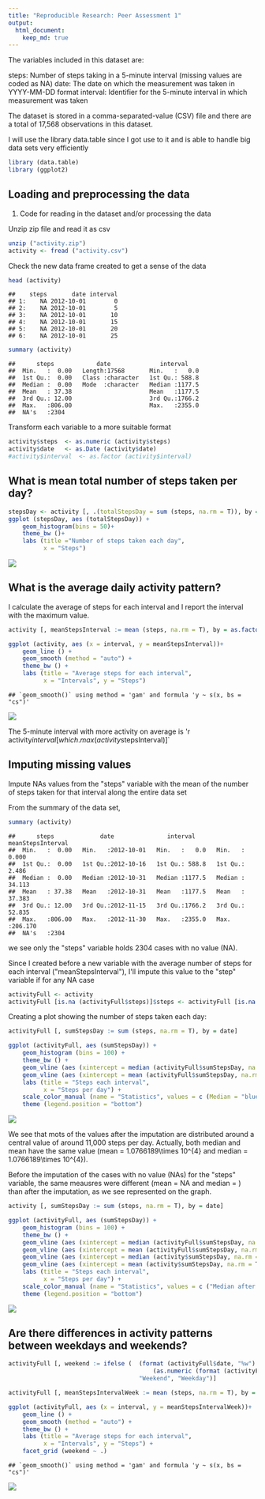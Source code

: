 ```yaml
---
title: "Reproducible Research: Peer Assessment 1"
output: 
  html_document:
    keep_md: true
---
```




The variables included in this dataset are:

steps: Number of steps taking in a 5-minute interval (missing values are coded as NA)
date: The date on which the measurement was taken in YYYY-MM-DD format
interval: Identifier for the 5-minute interval in which measurement was taken

The dataset is stored in a comma-separated-value (CSV) file and there are a total of 17,568 observations in this dataset.

I will use the library data.table since I got use to it and is able to handle big data sets very efficiently


```r
library (data.table)
library (ggplot2)
```

## Loading and preprocessing the data

1. Code for reading in the dataset and/or processing the data

Unzip zip file and read it as csv

```r
unzip ("activity.zip")
activity <- fread ("activity.csv")
```


Check the new data frame created to get a sense of the data

```r
head (activity)
```

```
##    steps       date interval
## 1:    NA 2012-10-01        0
## 2:    NA 2012-10-01        5
## 3:    NA 2012-10-01       10
## 4:    NA 2012-10-01       15
## 5:    NA 2012-10-01       20
## 6:    NA 2012-10-01       25
```

```r
summary (activity)
```

```
##      steps            date              interval     
##  Min.   :  0.00   Length:17568       Min.   :   0.0  
##  1st Qu.:  0.00   Class :character   1st Qu.: 588.8  
##  Median :  0.00   Mode  :character   Median :1177.5  
##  Mean   : 37.38                      Mean   :1177.5  
##  3rd Qu.: 12.00                      3rd Qu.:1766.2  
##  Max.   :806.00                      Max.   :2355.0  
##  NA's   :2304
```


Transform each variable to a more suitable format

```r
activity$steps  <- as.numeric (activity$steps)
activity$date   <- as.Date (activity$date)
#activity$interval  <- as.factor (activity$interval)
```

## What is mean total number of steps taken per day?

```r
stepsDay <- activity [, .(totalStepsDay = sum (steps, na.rm = T)), by = date]
ggplot (stepsDay, aes (totalStepsDay)) +
    geom_histogram(bins = 50)+
    theme_bw ()+
    labs (title ="Number of steps taken each day",
          x = "Steps")
```

![](PA1_template_files/figure-html/hist-1.png)<!-- -->


## What is the average daily activity pattern?

I calculate the average of steps for each interval and I report the interval with the maximum value.

```r
activity [, meanStepsInterval := mean (steps, na.rm = T), by = as.factor (interval)]

ggplot (activity, aes (x = interval, y = meanStepsInterval))+
    geom_line () +
    geom_smooth (method = "auto") +
    theme_bw () +
    labs (title = "Average steps for each interval",
          x = "Intervals", y = "Steps")
```

```
## `geom_smooth()` using method = 'gam' and formula 'y ~ s(x, bs = "cs")'
```

![](PA1_template_files/figure-html/plot1-1.png)<!-- -->

The 5-minute interval with more activity on average is 'r activity$interval [which.max (activity$stepsInterval)]`

## Imputing missing values
Impute NAs values from the "steps" variable with the mean of the number of steps taken for that interval along the entire data set

From the summary of the data set,

```r
summary (activity)
```

```
##      steps             date               interval      meanStepsInterval
##  Min.   :  0.00   Min.   :2012-10-01   Min.   :   0.0   Min.   :  0.000  
##  1st Qu.:  0.00   1st Qu.:2012-10-16   1st Qu.: 588.8   1st Qu.:  2.486  
##  Median :  0.00   Median :2012-10-31   Median :1177.5   Median : 34.113  
##  Mean   : 37.38   Mean   :2012-10-31   Mean   :1177.5   Mean   : 37.383  
##  3rd Qu.: 12.00   3rd Qu.:2012-11-15   3rd Qu.:1766.2   3rd Qu.: 52.835  
##  Max.   :806.00   Max.   :2012-11-30   Max.   :2355.0   Max.   :206.170  
##  NA's   :2304
```
we see only the "steps" variable holds 2304 cases with no value (NA).


Since I created before a new variable with the average number of steps for each interval ("meanStepsInterval"), I'll impute this value to the "step" variable if for any NA case


```r
activityFull <- activity
activityFull [is.na (activityFull$steps)]$steps <- activityFull [is.na (activityFull$steps)]$meanStepsInterval
```


Creating a plot showing the number of steps taken each day:

```r
activityFull [, sumStepsDay := sum (steps, na.rm = T), by = date]

ggplot (activityFull, aes (sumStepsDay)) +
    geom_histogram (bins = 100) +
    theme_bw () +
    geom_vline (aes (xintercept = median (activityFull$sumStepsDay, na.rm = T), color = "Median"), lty = 2, lwd = 1.5) +
    geom_vline (aes (xintercept = mean (activityFull$sumStepsDay, na.rm = T), color = "Mean"), lty = 1, lwd = 0.5) +
    labs (title = "Steps each interval",
          x = "Steps per day") +
    scale_color_manual (name = "Statistics", values = c (Median = "blue", Mean = "red")) +
    theme (legend.position = "bottom")
```

![](PA1_template_files/figure-html/plotPostImputation-1.png)<!-- -->


We see that mots of the values after the imputation are distributed around a central value of around 11,000 steps per day. Actually, both median and mean have the same value (mean = 1.0766189\times 10^{4} and median = 1.0766189\times 10^{4}).

Before the imputation of the cases with no value (NAs) for the "steps" variable, the same meausres were different (mean = NA and median = ) than after the imputation, as we see represented on the graph.


```r
activity [, sumStepsDay := sum (steps, na.rm = T), by = date]

ggplot (activityFull, aes (sumStepsDay)) +
    geom_histogram (bins = 100) + 
    theme_bw () +
    geom_vline (aes (xintercept = median (activityFull$sumStepsDay, na.rm = T), color = "Median after imputation"), lty = 2, lwd = 1.5) +
    geom_vline (aes (xintercept = mean (activityFull$sumStepsDay, na.rm = T), color = "Mean after imputation"), lty = 1, lwd = 0.5) +
    geom_vline (aes (xintercept = median (activity$sumStepsDay, na.rm = T), color = "Median before imputation"), lty = 2, lwd = 1.5) +
    geom_vline (aes (xintercept = mean (activity$sumStepsDay, na.rm = T), color = "Mean before imputation"), lty = 1, lwd = 0.5) +
    labs (title = "Steps each interval",
          x = "Steps per day") +
    scale_color_manual (name = "Statistics", values = c ("Median after imputation" = "blue", "Mean after imputation" = "red", "Median before imputation" = "green",  "Mean before imputation" = "orange")) +
    theme (legend.position = "bottom")
```

![](PA1_template_files/figure-html/plotPostPreImputation-1.png)<!-- -->

## Are there differences in activity patterns between weekdays and weekends?


```r
activityFull [, weekend := ifelse (  (format (activityFull$date, "%w") == "0") |
                                         (as.numeric (format (activityFull$date, "%w")) >= 5), 
                                     "Weekend", "Weekday")]

activityFull [, meanStepsIntervalWeek := mean (steps, na.rm = T), by = .(interval, weekend)]

ggplot (activityFull, aes (x = interval, y = meanStepsIntervalWeek))+
    geom_line () +
    geom_smooth (method = "auto") +
    theme_bw () +
    labs (title = "Average steps for each interval",
          x = "Intervals", y = "Steps") +
    facet_grid (weekend ~ .)
```

```
## `geom_smooth()` using method = 'gam' and formula 'y ~ s(x, bs = "cs")'
```

![](PA1_template_files/figure-html/weekdays-1.png)<!-- -->
